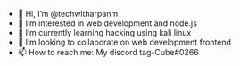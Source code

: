 - 👋 Hi, I’m @techwitharpanm
- 👀 I’m interested in web development and node.js
- 🌱 I’m currently learning hacking using kali linux
- 💞️ I’m looking to collaborate on web development frontend
- 📫 How to reach me: My discord tag-Cube#0266

<!---
techwitharpanm/techwitharpanm is a ✨ special ✨ repository because its `README.md` (this file) appears on your GitHub profile.
You can click the Preview link to take a look at your changes.
--->
